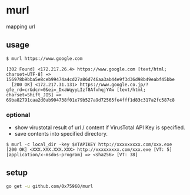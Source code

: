 murl
=====

mapping url

usage
------

```sh
$ murl https://www.google.com
```

```console
[302 Found] <172.217.26.4> https://www.google.com [text/html; charset=UTF-8] => 156978b9bba5e8ceb99474a4cd27a86d746aa3ab44e9f3d36d98b49eabf45bbe
  [200 OK] <172.217.31.131> https://www.google.co.jp/?gfe_rd=cr&dcr=0&ei=_DxaWqyyLIzf8AfvhqjYAw [text/html; charset=Shift_JIS] => 69ba82791caa2d0ab904738f01e79b527a9d72565fe4fff1d83c317a2fc587c8
```

### optional

* show virustotal result of url / content if VirusTotal API Key is specified.
* save contents into specified directory.

```console
$ murl -c local_dir -key $VTAPIKEY http://xxxxxxxxx.com/xxx.exe
[200 OK] <XXX.XXX.XXX.XXX> http://xxxxxxxxx.com/xxx.exe [VT: 5] [application/x-msdos-program] => <sha256> [VT: 38]
```

setup
------

```sh
go get -u github.com/0x75960/murl
```